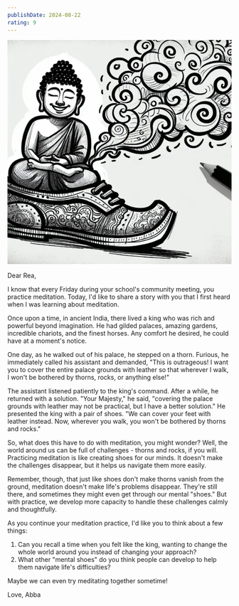 ```yaml
---
publishDate: 2024-08-22
rating: 9
---
```



![center|300](../../assets/images/2024-08-22%20Shoes-20240822064354416.webp)

Dear Rea,

I know that every Friday during your school's community meeting, you practice meditation. Today, I'd like to share a story with you that I first heard when I was learning about meditation.

Once upon a time, in ancient India, there lived a king who was rich and powerful beyond imagination. He had gilded palaces, amazing gardens, incredible chariots, and the finest horses. Any comfort he desired, he could have at a moment's notice.

One day, as he walked out of his palace, he stepped on a thorn. Furious, he immediately called his assistant and demanded, "This is outrageous! I want you to cover the entire palace grounds with leather so that wherever I walk, I won't be bothered by thorns, rocks, or anything else!"

The assistant listened patiently to the king's command. After a while, he returned with a solution. "Your Majesty," he said, "covering the palace grounds with leather may not be practical, but I have a better solution." He presented the king with a pair of shoes. "We can cover your feet with leather instead. Now, wherever you walk, you won't be bothered by thorns and rocks."

So, what does this have to do with meditation, you might wonder? Well, the world around us can be full of challenges - thorns and rocks, if you will. Practicing meditation is like creating shoes for our minds. It doesn't make the challenges disappear, but it helps us navigate them more easily.

Remember, though, that just like shoes don't make thorns vanish from the ground, meditation doesn't make life's problems disappear. They're still there, and sometimes they might even get through our mental "shoes." But with practice, we develop more capacity to handle these challenges calmly and thoughtfully.

As you continue your meditation practice, I'd like you to think about a few things:

1. Can you recall a time when you felt like the king, wanting to change the whole world around you instead of changing your approach?
2. What other "mental shoes" do you think people can develop to help them navigate life's difficulties?

Maybe we can even try meditating together sometime!

Love,
Abba
